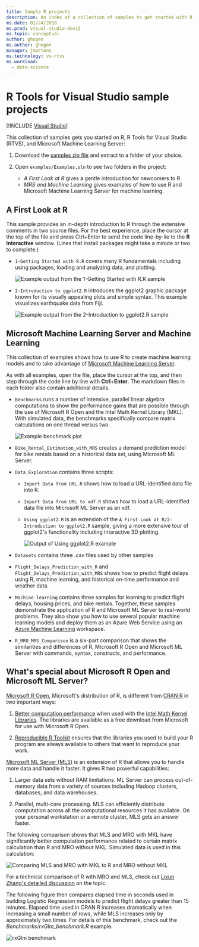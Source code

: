 ```yaml
---
title: Sample R projects
description: An index of a collection of samples to get started with R and Visual Studio.
ms.date: 01/24/2018
ms.prod: visual-studio-dev15
ms.topic: conceptual
author: ghogen
ms.author: ghogen
manager: jmartens
ms.technology: vs-rtvs
ms.workload:
  - data-science
---
```

# R Tools for Visual Studio sample projects

 [!INCLUDE [Visual Studio](~/includes/applies-to-version/vs-windows-only.md)]

This collection of samples gets you started on R, R Tools for Visual Studio (RTVS), and Microsoft Machine Learning Server:

1. Download the [samples zip file](https://github.com/Microsoft/RTVS-docs/archive/master.zip) and extract to a folder of your choice.
1. Open `examples/Examples.sln` to see two folders in the project:

    - *A First Look at R* gives a gentle introduction for newcomers to R.
    - *MRS and Machine Learning* gives examples of how to use R and Microsoft Machine Learning Server for machine learning.

## A First Look at R

This sample provides an in-depth introduction to R through the extensive comments in two source files. For the best experience, place the cursor at the top of the file and press Ctrl+Enter to send the code line-by-lie to the **R Interactive** window. (Lines that install packages might take a minute or two to complete.)

- `1-Getting Started with R.R` covers many R fundamentals including using packages, loading and analyzing data, and plotting.

    ![Example output from the 1-Getting Started with R.R sample](media/samples-getting-started-output.png)

- `2-Introduction to ggplot2.R` introduces the ggplot2 graphic package known for its visually appealing plots and simple syntax. This example visualizes earthquake data from Fiji.

    ![Example output from the 2-Introduction to ggplot2.R sample](media/samples-ggplot-output.png)

## Microsoft Machine Learning Server and Machine Learning

This collection of examples shows how to use R to create machine learning models and to take advantage of [Microsoft Machine Learning Server](/machine-learning-server/what-is-machine-learning-server).

As with all examples, open the file, place the cursor at the top, and then step through the code line by line with **Ctrl**+**Enter**. The markdown files in each folder also contain additional details.

- `Benchmarks` runs a number of intensive, parallel linear algebra computations to show the performance gains that are possible through the use of Microsoft R Open and the Intel Math Kernel Library (MKL). With simulated data, the benchmarks specifically compare matrix calculations on one thread versus two.

    ![Example benchmark plot](media/samples-mro-benchmark-plot.png)

- `Bike_Rental_Estimation_with_MRS` creates a demand prediction model for bike rentals based on a historical data set, using Microsoft ML Server.

- `Data_Exploration` contains three scripts:

  - `Import Data from URL.R` shows how to load a URL-identified data file into R.
  - `Import Data from URL to xdf.R` shows how to load a URL-identified data file into Microsoft ML Server as an xdf.
  - `Using ggplot2.R` is an extension of the `A First Look at R/2-Introduction to ggplot2.R` sample, giving a more extensive tour of ggplot2's functionality including interactive 3D plotting.

      ![Output of Using ggplot2.R example](media/samples-3d-interactive.png)

- `Datasets` contains three *.csv* files used by other samples
- `Flight_Delays_Prediction_with_R` and `Flight_Delays_Prediction_with_MRS` shows how to predict flight delays using R, machine learning, and historical on-time performance and weather data.
- `Machine learning` contains three samples for learning to predict flight delays, housing prices, and bike rentals. Together, these samples demonstrate the application of R and Microsoft ML Server to real-world problems. They also show you how to use several popular machine learning models and deploy them as an Azure Web Service using an [Azure Machine Learning](https://azure.microsoft.com/services/machine-learning/) workspace.

- `R_MRO_MRS_Comparison` is a six-part comparison that shows the similarities and differences of R, Microsoft R Open and Microsoft ML Server with commands, syntax, constructs, and performance.

## What's special about Microsoft R Open and Microsoft ML Server?

[Microsoft R Open](https://mran.revolutionanalytics.com/download/), Microsoft's distribution of R, is different from [CRAN R](https://cran.r-project.org/) in two important ways:

1. [Better computation performance](https://mran.revolutionanalytics.com/rro/#intelmkl1) when used with the [Intel Math Kernel Libraries](https://software.intel.com/intel-mkl). The libraries are available as a free download from Microsoft for use with Microsoft R Open.

1. [Reproducible R Toolkit](https://mran.revolutionanalytics.com/rro/#reproducibility) ensures that the libraries you used to build your R program are always available to others that want to reproduce your work.

[Microsoft ML Server (MLS)](/machine-learning-server/what-is-machine-learning-server) is an extension of R that allows you to handle more data and handle it faster. It gives R two powerful capabilities:

1. Larger data sets without RAM limitations. ML Server can process out-of-memory data from a variety of sources including Hadoop clusters, databases, and data warehouses.

1. Parallel, multi-core processing. MLS can efficiently distribute computation across all the computational resources it has available. On your personal workstation or a remote cluster, MLS gets an answer faster.

The following comparison shows that MLS and MRO with MKL have significantly better computation performance related to certain matrix calculation than R and MRO without MKL. Simulated data is used in this calculation:

![Comparing MLS and MRO with MKL to R and MRO without MKL](media/samples-speed-comparison.png)

For a technical comparison of R with MRO and MLS, check out [Lixun Zhang's detailed discussion](http://htmlpreview.github.io/?https://github.com/lixzhang/R-MRO-MRS/blob/master/Introduction_to_MRO_and_MRS.html) on the topic.

The following figure then compares elapsed time in seconds used in building Logistic Regression models to predict flight delays greater than 15 minutes.  Elapsed time used in CRAN R increases dramatically when increasing a small number of rows, while MLS increases only by approximately two times. For details of this benchmark, check out the *Benchmarks/rxGlm_benchmark.R* example.

![rxGlm benchmark](media/samples-rxGLM-benchmark.png)
